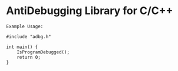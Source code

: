 # AntiDebugging Library for C/C++

`Example Usage:`

```
#include "adbg.h"

int main() {
    IsProgramDebugged();
    return 0;
}
```
